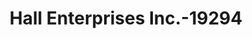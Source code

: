 ---
f_zip-code: 83623
f_state-code: ID
title: Hall Enterprises Inc.-19294
f_phone: 208-366-7779
f_city-only: Glenns Ferry
f_address: 115 North Commercial Glenns Ferry
f_location-unique-id: '19294'
slug: hall-enterprises-inc.-19294
updated-on: '2024-05-30T13:46:58.046Z'
created-on: '2024-05-30T13:36:59.803Z'
published-on: '2024-05-30T13:54:32.469Z'
f_city-state: cms/city/glenns-ferry-id.md
f_company: cms/company/hall-enterprises-inc..md
f_state: cms/state/idaho.md
layout: '[payday-loan].html'
tags: payday-loan
---